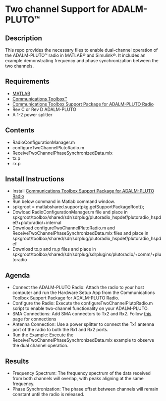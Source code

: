 # Two channel Support for ADALM-PLUTO™
## Description
This repo provides the necessary files to enable dual-channel operation of the ADALM-PLUTO™ radio in MATLAB® and Simulink®. It includes an example demonstrating frequency and phase synchronization between the two channels.

## Requirements
- [MATLAB](https://www.mathworks.com/products/matlab.html)
- [Communications Toolbox™](https://www.mathworks.com/products/communications.html)
- [Communications Toolbox Support Package for ADALM-PLUTO Radio ](https://www.mathworks.com/hardware-support/adalm-pluto-radio.html)
- Rev C or Rev D ADALM-PLUTO
- A 1-2 power splitter
  
## Contents
- RadioConfigurationManager.m
- configureTwoChannelPlutoRadio.m
- ReceiveTwoChannelPhaseSynchronizedData.mlx
- tx.p
- rx.p

## Install Instructions
- Install [Communications Toolbox Support Package for ADALM-PLUTO Radio ](https://www.mathworks.com/hardware-support/adalm-pluto-radio.html)
- Run below command in Matlab command window.
- spkgroot = matlabshared.supportpkg.getSupportPackageRoot();
- Dowload RadioConfigurationManager.m file and place in   spkgroot/toolbox/shared/sdr/sdrplug/plutoradio_hspdef/plutoradio_hspdef/+plutoradio/+internal
- Download configureTwoChannelPlutoRadio.m and ReceiveTwoChannelPhaseSynchronizedData.mlx files and place in spkgroot/toolbox/shared/sdr/sdrplug/plutoradio_hspdef/plutoradio_hspdef
- Download tx.p and rx.p files and place in spkgroot/toolbox/shared/sdr/sdrplug/sdrplugins/plutoradio/+comm/+plutoradio  
  
## Agenda
- Connect the ADALM-PLUTO Radio: Attach the radio to your host computer and run the Hardware Setup App from the Communications Toolbox Support Package for ADALM-PLUTO Radio.
- Configure the Radio: Execute the configureTwoChannelPlutoRadio.m script to enable two-channel functionality on your ADALM-PLUTO.
- SMA Connections: Add SMA connectors to Tx2 and Rx2. Follow [this](https://wiki.analog.com/university/tools/pluto/hacking/hardware#removing_the_case) page for connections 
- Antenna Connection: Use a power splitter to connect the Tx1 antenna port of the radio to both the Rx1 and Rx2 ports.
- Run the Example: Execute the ReceiveTwoChannelPhaseSynchronizedData.mlx example to observe the dual channel operation.

## Results
- Frequency Spectrum: The frequency spectrum of the data received from both channels will overlap, with peaks aligning at the same frequency.
- Phase Synchronization: The phase offset between channels will remain constant until the radio is released.

